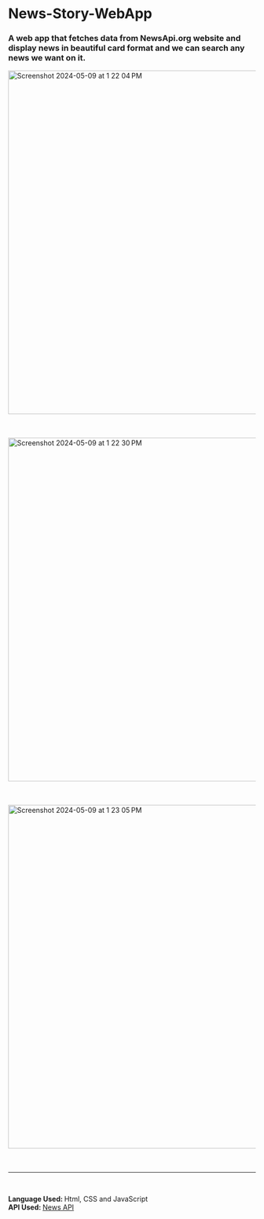 # News-Story-WebApp

<h3>A web app that fetches data from NewsApi.org website and display news in beautiful card format and we can search any news we want on it.</h3>
<img width="700" alt="Screenshot 2024-05-09 at 1 22 04 PM" src="https://github.com/Sagar5426/News-Story-WebApp/assets/108585817/7ebcc58b-472e-4d89-8522-07b1062dc40c"><br><br><br>


<img width="700" alt="Screenshot 2024-05-09 at 1 22 30 PM" src="https://github.com/Sagar5426/News-Story-WebApp/assets/108585817/2fba8637-88dc-4edd-8af4-70b7bfe097e4"><br><br><br>


<img width="700" alt="Screenshot 2024-05-09 at 1 23 05 PM" src="https://github.com/Sagar5426/News-Story-WebApp/assets/108585817/e6130b22-9151-4977-9379-a01c85159082"><br><br><br>

<hr><br>

<b>Language Used: </b> Html, CSS and JavaScript <br>
<b>API Used: </b> <a href = "https://newsapi.org"> News API </a>
